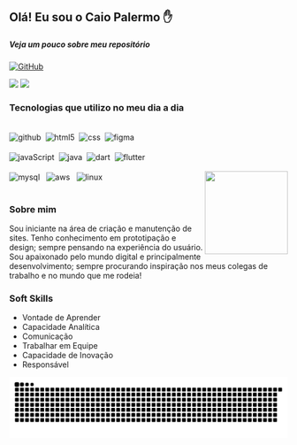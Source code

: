 ## Olá! Eu sou o Caio Palermo ✋  

##### Veja um pouco sobre meu repositório
[![GitHub](https://img.shields.io/badge/GitHub-100000?style=for-the-badge&logo=github&logoColor=white)](https://github.com/HasegawaTaizou)

<div>
<img width="48%" src="https://github-readme-stats.vercel.app/api?username=HasegawaTaizou&show_icons=true&theme=radical">

<img width="48%" src="https://github-readme-stats.vercel.app/api/top-langs/?username=HasegawaTaizou&layout=compact">
</div>

### Tecnologias que utilizo no meu dia a dia

<div style="display: inline_block"></br>
    <img align="center" alt="github" src="https://img.shields.io/badge/GitHub-100000?style=for-the-badge&logo=github&logoColor=white" />&nbsp;
    <img align="center" alt="html5" src="https://img.shields.io/badge/HTML5-E34F26?style=for-the-badge&logo=html5&logoColor=white" />&nbsp;
    <img align="center" alt="css" src="https://img.shields.io/badge/CSS3-1572B6?style=for-the-badge&logo=css3&logoColor=white" />&nbsp;
    <img align="center" alt="figma" src="https://img.shields.io/badge/Figma-F24E1E?style=for-the-badge&logo=figma&logoColor=white" />&nbsp;
    </br>
    </br>
    <img align="center" alt="javaScript" src="https://img.shields.io/badge/JavaScript-323330?style=for-the-badge&logo=javascript&logoColor=F7DF1E" />&nbsp;
    <img align="center" alt="java" src="https://img.shields.io/badge/Java-ED8B00?style=for-the-badge&logo=java&logoColor=white" />&nbsp;
    <img align="center" alt="dart" src="https://img.shields.io/badge/Dart-0175C2?style=for-the-badge&logo=dart&logoColor=white" />&nbsp;
    <img align="center" alt="flutter" src="https://img.shields.io/badge/Flutter-02569B?style=for-the-badge&logo=flutter&logoColor=white" />&nbsp;
    </br>
    </br>
    <img align="center" alt="mysql" src="https://img.shields.io/badge/MySQL-00000F?style=for-the-badge&logo=mysql&logoColor=white" />&nbsp;&nbsp;
    <img align="center" alt="aws" src="https://img.shields.io/badge/Amazon_AWS-FF9900?style=for-the-badge&logo=amazonaws&logoColor=white" />&nbsp;&nbsp;
    <img align="center" alt="linux" src="https://img.shields.io/badge/Linux-FCC624?style=for-the-badge&logo=linux&logoColor=black" />&nbsp;&nbsp;
    <img 
    align="right" src="https://i.picasion.com/pic92/e1da85b758f0b10aad07d23e33ec693c.gif" width="150" height="150" /></a><br />
</div></br>

### Sobre mim

Sou iniciante na área de criação e manutenção de sites. Tenho conhecimento em prototipação e design; sempre pensando na experiência do usuário. Sou apaixonado pelo mundo digital e principalmente desenvolvimento; sempre procurando inspiração nos meus colegas de trabalho e no mundo que me rodeia!

### Soft Skills

- Vontade de Aprender 
- Capacidade Analítica 
- Comunicação
- Trabalhar em Equipe 
- Capacidade de Inovação
- Responsável

![Snake animation](https://github.com/HasegawaTaizou/HasegawaTaizou/blob/output/github-contribution-grid-snake.svg)
